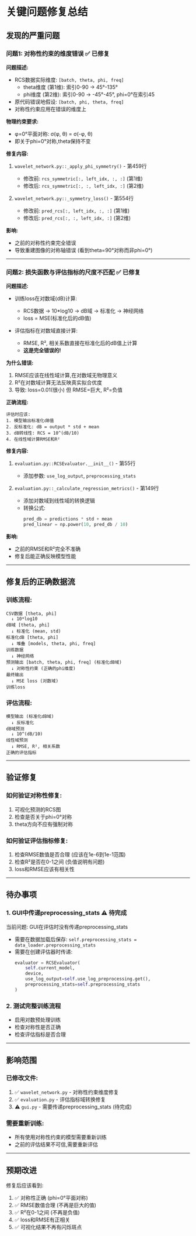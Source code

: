 # 关键问题修复总结

## 发现的严重问题

### 问题1: 对称性约束的维度错误 ✅ 已修复

**问题描述:**
- RCS数据实际维度: `[batch, theta, phi, freq]`
  - theta维度 (第1维): 索引0-90 → 45°-135°
  - phi维度 (第2维): 索引0-90 → -45°-45°, phi=0°在索引45
- 原代码错误地假设: `[batch, phi, theta, freq]`
- 对称性约束应用在错误的维度上

**物理约束要求:**
- φ=0°平面对称: σ(φ, θ) = σ(-φ, θ)
- 即关于phi=0°对称,theta保持不变

**修复内容:**
1. `wavelet_network.py::_apply_phi_symmetry()` - 第459行
   - 修改前: `rcs_symmetric[:, left_idx, :, :]` (第1维)
   - 修改后: `rcs_symmetric[:, :, left_idx, :]` (第2维)

2. `wavelet_network.py::_symmetry_loss()` - 第554行
   - 修改前: `pred_rcs[:, left_idx, :, :]` (第1维)
   - 修改后: `pred_rcs[:, :, left_idx, :]` (第2维)

**影响:**
- 之前的对称性约束完全错误
- 导致重建图像的对称轴错误 (看到theta=90°对称而非phi=0°)

---

### 问题2: 损失函数与评估指标的尺度不匹配 ✅ 已修复

**问题描述:**
- 训练loss在对数域(dB)计算:
  - RCS数据 → 10*log10 → dB域 → 标准化 → 神经网络
  - loss = MSE(标准化后的dB值)

- 评估指标在对数域直接计算:
  - RMSE, R², 相关系数直接在标准化后的dB值上计算
  - **这是完全错误的!**

**为什么错误:**
1. RMSE应该在线性域计算,在对数域无物理意义
2. R²在对数域计算无法反映真实拟合优度
3. 导致: loss=0.01(很小) 但 RMSE=巨大, R²=负值

**正确流程:**
```
评估时应该:
1. 模型输出标准化dB值
2. 反标准化: dB = output * std + mean
3. dB转线性: RCS = 10^(dB/10)
4. 在线性域计算RMSE和R²
```

**修复内容:**
1. `evaluation.py::RCSEvaluator.__init__()` - 第55行
   - 添加参数: `use_log_output`, `preprocessing_stats`

2. `evaluation.py::_calculate_regression_metrics()` - 第149行
   - 添加对数域到线性域的转换逻辑
   - 转换公式:
     ```python
     pred_db = predictions * std + mean
     pred_linear = np.power(10, pred_db / 10)
     ```

**影响:**
- 之前的RMSE和R²完全不准确
- 修复后能正确反映模型性能

---

## 修复后的正确数据流

### 训练流程:
```
CSV数据 [theta, phi]
  ↓ 10*log10
dB域 [theta, phi]
  ↓ 标准化 (mean, std)
标准化dB [theta, phi]
  ↓ 堆叠 [models, theta, phi, freq]
训练数据
  ↓ 神经网络
预测输出 [batch, theta, phi, freq] (标准化dB域)
  ↓ 对称性约束 (正确的phi维度)
最终输出
  ↓ MSE loss (对数域)
训练loss
```

### 评估流程:
```
模型输出 (标准化dB域)
  ↓ 反标准化
dB域预测
  ↓ 10^(dB/10)
线性域预测
  ↓ RMSE, R², 相关系数
正确的评估指标
```

---

## 验证修复

### 如何验证对称性修复:
1. 可视化预测的RCS图
2. 检查是否关于phi=0°对称
3. theta方向不应有强制对称

### 如何验证评估指标修复:
1. 检查RMSE数值是否合理 (应该在1e-6到1e-1范围)
2. 检查R²是否在0-1之间 (负值说明有问题)
3. loss和RMSE应该有相关性

---

## 待办事项

### 1. GUI中传递preprocessing_stats ⚠️ 待完成
当前问题: GUI在评估时没有传递preprocessing_stats
- 需要在数据加载后保存: `self.preprocessing_stats = data_loader.preprocessing_stats`
- 需要在创建评估器时传递:
  ```python
  evaluator = RCSEvaluator(
      self.current_model,
      device,
      use_log_output=self.use_log_preprocessing.get(),
      preprocessing_stats=self.preprocessing_stats
  )
  ```

### 2. 测试完整训练流程
- 启用对数预处理训练
- 检查对称性是否正确
- 检查评估指标是否合理

---

## 影响范围

### 已修改文件:
1. ✅ `wavelet_network.py` - 对称性约束维度修复
2. ✅ `evaluation.py` - 评估指标域转换修复
3. ⚠️ `gui.py` - 需要传递preprocessing_stats (待完成)

### 需要重新训练:
- 所有使用对称性约束的模型需要重新训练
- 之前的评估结果不可信,需要重新评估

---

## 预期改进

修复后应该看到:
1. ✅ 对称性正确 (phi=0°平面对称)
2. ✅ RMSE数值合理 (不再是巨大的值)
3. ✅ R²在0-1之间 (不再是负值)
4. ✅ loss和RMSE有正相关
5. ✅ 可视化结果不再有闪烁斑点